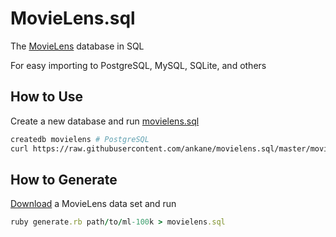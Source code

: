 # MovieLens.sql

The [MovieLens](http://grouplens.org/datasets/movielens/) database in SQL

For easy importing to PostgreSQL, MySQL, SQLite, and others

## How to Use

Create a new database and run [movielens.sql](https://raw.githubusercontent.com/ankane/movielens.sql/master/movielens.sql)

```sh
createdb movielens # PostgreSQL
curl https://raw.githubusercontent.com/ankane/movielens.sql/master/movielens.sql | psql -d movielens
```

## How to Generate

[Download](http://grouplens.org/datasets/movielens/) a MovieLens data set and run

```ruby
ruby generate.rb path/to/ml-100k > movielens.sql
```
